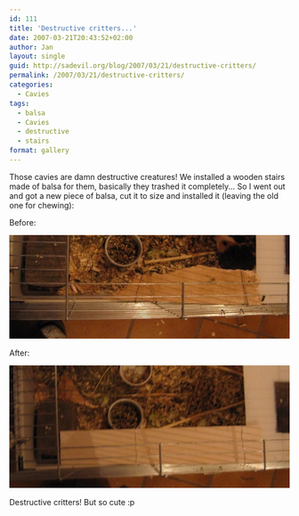 ```yaml
---
id: 111
title: 'Destructive critters...'
date: 2007-03-21T20:43:52+02:00
author: Jan
layout: single
guid: http://sadevil.org/blog/2007/03/21/destructive-critters/
permalink: /2007/03/21/destructive-critters/
categories:
  - Cavies
tags:
  - balsa
  - Cavies
  - destructive
  - stairs
format: gallery
---
```

Those cavies are damn destructive creatures! We installed a wooden stairs made of balsa for them, basically they trashed it completely... So I went out and got a new piece of balsa, cut it to size and installed it (leaving the old one for chewing):

Before:

<img ALT="Old stairs" SRC="/assets/images/2007/03/IMG_3140-sm.jpg" /> 

After:

<img ALT="Old stairs" SRC="/assets/images/2007/03/IMG_3141-sm.jpg" /> 

Destructive critters! But so cute :p